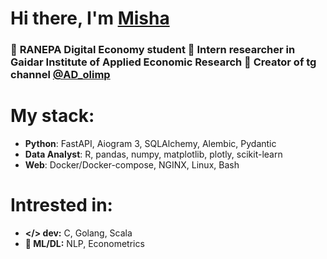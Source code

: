 # Hi there, I'm [Misha](https://t.me/MishaAnikutin)
### 🔹 **RANEPA Digital Economy student** 🔹 **Intern researcher** in Gaidar Institute of Applied Economic Research 🔹 Creator of tg channel [@AD_olimp](https://t.me/AD_olimp)

# My stack:
- **Python**: FastAPI, Aiogram 3, SQLAlchemy, Alembic, Pydantic
- **Data Analyst**: R, pandas, numpy, matplotlib, plotly, scikit-learn
- **Web**: Docker/Docker-compose, NGINX, Linux, Bash

# Intrested in:
- **</> dev:** C, Golang, Scala
- **🚀 ML/DL:** NLP, Econometrics
